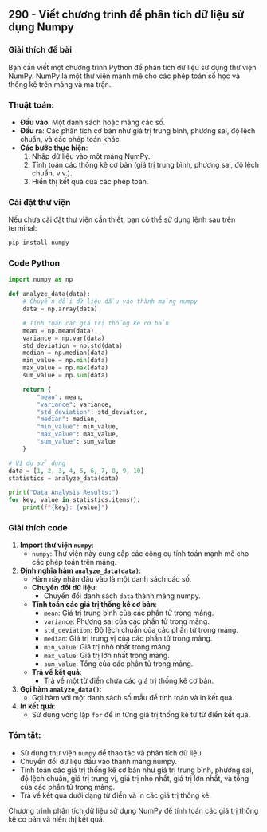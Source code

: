 ## 290 - Viết chương trình để phân tích dữ liệu sử dụng Numpy

### Giải thích đề bài

Bạn cần viết một chương trình Python để phân tích dữ liệu sử dụng thư viện NumPy. NumPy là một thư viện mạnh mẽ cho các phép toán số học và thống kê trên mảng và ma trận.

### Thuật toán:

- **Đầu vào**: Một danh sách hoặc mảng các số.
- **Đầu ra**: Các phân tích cơ bản như giá trị trung bình, phương sai, độ lệch chuẩn, và các phép toán khác.
- **Các bước thực hiện**:
  1. Nhập dữ liệu vào một mảng NumPy.
  2. Tính toán các thống kê cơ bản (giá trị trung bình, phương sai, độ lệch chuẩn, v.v.).
  3. Hiển thị kết quả của các phép toán.

### Cài đặt thư viện

Nếu chưa cài đặt thư viện cần thiết, bạn có thể sử dụng lệnh sau trên terminal:

```bash
pip install numpy
```

### Code Python

```python
import numpy as np

def analyze_data(data):
    # Chuyển đổi dữ liệu đầu vào thành mảng numpy
    data = np.array(data)

    # Tính toán các giá trị thống kê cơ bản
    mean = np.mean(data)
    variance = np.var(data)
    std_deviation = np.std(data)
    median = np.median(data)
    min_value = np.min(data)
    max_value = np.max(data)
    sum_value = np.sum(data)

    return {
        "mean": mean,
        "variance": variance,
        "std_deviation": std_deviation,
        "median": median,
        "min_value": min_value,
        "max_value": max_value,
        "sum_value": sum_value
    }

# Ví dụ sử dụng
data = [1, 2, 3, 4, 5, 6, 7, 8, 9, 10]
statistics = analyze_data(data)

print("Data Analysis Results:")
for key, value in statistics.items():
    print(f"{key}: {value}")
```

### Giải thích code

1. **Import thư viện `numpy`**:
   - `numpy`: Thư viện này cung cấp các công cụ tính toán mạnh mẽ cho các phép toán trên mảng.
2. **Định nghĩa hàm `analyze_data(data)`**:
   - Hàm này nhận đầu vào là một danh sách các số.
   - **Chuyển đổi dữ liệu**:
     - Chuyển đổi danh sách `data` thành mảng numpy.
   - **Tính toán các giá trị thống kê cơ bản**:
     - `mean`: Giá trị trung bình của các phần tử trong mảng.
     - `variance`: Phương sai của các phần tử trong mảng.
     - `std_deviation`: Độ lệch chuẩn của các phần tử trong mảng.
     - `median`: Giá trị trung vị của các phần tử trong mảng.
     - `min_value`: Giá trị nhỏ nhất trong mảng.
     - `max_value`: Giá trị lớn nhất trong mảng.
     - `sum_value`: Tổng của các phần tử trong mảng.
   - **Trả về kết quả**:
     - Trả về một từ điển chứa các giá trị thống kê cơ bản.
3. **Gọi hàm `analyze_data()`**:
   - Gọi hàm với một danh sách số mẫu để tính toán và in kết quả.
4. **In kết quả**:
   - Sử dụng vòng lặp `for` để in từng giá trị thống kê từ từ điển kết quả.

### Tóm tắt:

- Sử dụng thư viện `numpy` để thao tác và phân tích dữ liệu.
- Chuyển đổi dữ liệu đầu vào thành mảng numpy.
- Tính toán các giá trị thống kê cơ bản như giá trị trung bình, phương sai, độ lệch chuẩn, giá trị trung vị, giá trị nhỏ nhất, giá trị lớn nhất, và tổng của các phần tử trong mảng.
- Trả về kết quả dưới dạng từ điển và in các giá trị thống kê.

Chương trình phân tích dữ liệu sử dụng NumPy để tính toán các giá trị thống kê cơ bản và hiển thị kết quả.
